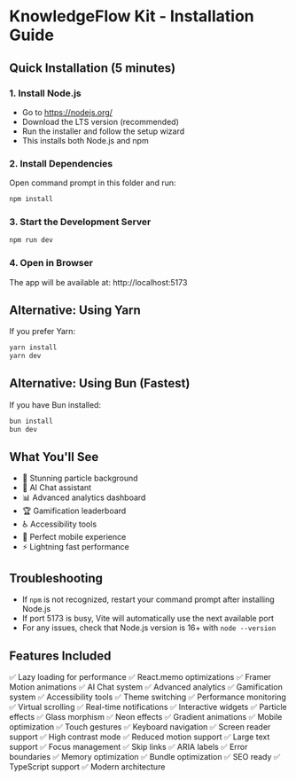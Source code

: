 # KnowledgeFlow Kit - Installation Guide

## Quick Installation (5 minutes)

### 1. Install Node.js
- Go to https://nodejs.org/
- Download the LTS version (recommended)
- Run the installer and follow the setup wizard
- This installs both Node.js and npm

### 2. Install Dependencies
Open command prompt in this folder and run:
```bash
npm install
```

### 3. Start the Development Server
```bash
npm run dev
```

### 4. Open in Browser
The app will be available at: http://localhost:5173

## Alternative: Using Yarn
If you prefer Yarn:
```bash
yarn install
yarn dev
```

## Alternative: Using Bun (Fastest)
If you have Bun installed:
```bash
bun install
bun dev
```

## What You'll See
- 🎨 Stunning particle background
- 🤖 AI Chat assistant
- 📊 Advanced analytics dashboard
- 🏆 Gamification leaderboard
- ♿ Accessibility tools
- 📱 Perfect mobile experience
- ⚡ Lightning fast performance

## Troubleshooting
- If `npm` is not recognized, restart your command prompt after installing Node.js
- If port 5173 is busy, Vite will automatically use the next available port
- For any issues, check that Node.js version is 16+ with `node --version`

## Features Included
✅ Lazy loading for performance
✅ React.memo optimizations
✅ Framer Motion animations
✅ AI Chat system
✅ Advanced analytics
✅ Gamification system
✅ Accessibility tools
✅ Theme switching
✅ Performance monitoring
✅ Virtual scrolling
✅ Real-time notifications
✅ Interactive widgets
✅ Particle effects
✅ Glass morphism
✅ Neon effects
✅ Gradient animations
✅ Mobile optimization
✅ Touch gestures
✅ Keyboard navigation
✅ Screen reader support
✅ High contrast mode
✅ Reduced motion support
✅ Large text support
✅ Focus management
✅ Skip links
✅ ARIA labels
✅ Error boundaries
✅ Memory optimization
✅ Bundle optimization
✅ SEO ready
✅ TypeScript support
✅ Modern architecture
